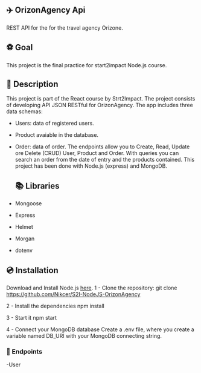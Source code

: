 ## ✈️ OrizonAgency Api

REST API for the for the travel agency Orizone.

## ⚽ Goal

This project is the final practice for start2impact Node.js course.

## 📖 Description

This project is part of the React course by Strt2Impact. The project consists of developing API JSON RESTful for OrizonAgency. The app includes three data schemas:

- Users: data of registered users.
- Product avaiable in the database.
- Order: data of order.
  The endpoints allow you to Create, Read, Update ore Delete (CRUD) User, Product and Order. With queries you can search an order from the date of entry and the products contained. This project has been done with Node.js (express) and MongoDB.

  ## 📚 Libraries

- Mongoose

- Express

- Helmet

- Morgan

- dotenv

## 💿 Installation

Download and Install Node.js [here](https://nodejs.org/en/download).
1 - Clone the repository:
git clone https://github.com/Nikcer/S2I-NodeJS-OrizonAgency

2 - Install the dependencies
npm install

3 - Start it
npm start

4 - Connect your MongoDB database
Create a .env file, where you create a variable named DB_URI with your MongoDB connecting string.

### 🔖 Endpoints

-User
